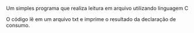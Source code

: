 
Um simples programa que realiza leitura em arquivo utilizando linguagem C

O código lê em um arquivo txt e imprime o resultado da declaração de consumo.
